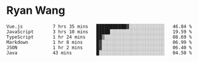 # Ryan Wang

<!--START_SECTION:waka-->

```text
Vue.js           7 hrs 35 mins   ███████████▓░░░░░░░░░░░░░   46.84 %
JavaScript       3 hrs 10 mins   █████░░░░░░░░░░░░░░░░░░░░   19.59 %
TypeScript       1 hr 24 mins    ██▒░░░░░░░░░░░░░░░░░░░░░░   08.69 %
Markdown         1 hr 8 mins     █▓░░░░░░░░░░░░░░░░░░░░░░░   06.99 %
JSON             1 hr 2 mins     █▓░░░░░░░░░░░░░░░░░░░░░░░   06.40 %
Java             43 mins         █░░░░░░░░░░░░░░░░░░░░░░░░   04.50 %
```

<!--END_SECTION:waka-->

